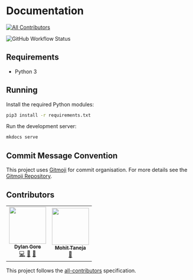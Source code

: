 # Documentation

<!-- prettier-ignore-start -->
<!-- markdownlint-disable -->
<!-- ALL-CONTRIBUTORS-BADGE:START - Do not remove or modify this section -->
[![All Contributors](https://img.shields.io/badge/all_contributors-2-orange.svg?style=for-the-badge)](#contributors)
<!-- ALL-CONTRIBUTORS-BADGE:END -->
<!-- markdownlint-restore -->
<!-- prettier-ignore-end -->

![GitHub Workflow Status](https://img.shields.io/github/workflow/status/DylanGore-FYP/Documentation/Build%20and%20Deploy%20MKDocs%20to%20GitHub%20Pages?logo=github&style=for-the-badge)

## Requirements

- Python 3

## Running

Install the required Python modules:

```bash
pip3 install -r requirements.txt
```

Run the development server:

```bash
mkdocs serve
```

## Commit Message Convention

This project uses [Gitmoji](https://gitmoji.dev/) for commit organisation. For more details see the [Gitmoji Repository](https://github.com/carloscuesta/gitmoji).

## Contributors

<!-- ALL-CONTRIBUTORS-LIST:START - Do not remove or modify this section -->
<!-- prettier-ignore-start -->
<!-- markdownlint-disable -->
<table>
  <tr>
    <td align="center"><a href="https://github.com/DylanGore"><img src="https://avatars.githubusercontent.com/u/2760449?v=4?s=100" width="100px;" alt=""/><br /><sub><b>Dylan Gore</b></sub></a><br /><a href="https://github.com/DylanGore-FYP/Documentation/commits?author=DylanGore" title="Code">💻</a> <a href="https://github.com/DylanGore-FYP/Documentation/commits?author=DylanGore" title="Documentation">📖</a> <a href="#ideas-DylanGore" title="Ideas, Planning, & Feedback">🤔</a></td>
    <td align="center"><a href="https://github.com/mohittaneja7"><img src="https://avatars.githubusercontent.com/u/4126813?v=4?s=100" width="100px;" alt=""/><br /><sub><b>Mohit Taneja</b></sub></a><br /><a href="#ideas-mohittaneja7" title="Ideas, Planning, & Feedback">🤔</a></td>
  </tr>
</table>

<!-- markdownlint-restore -->
<!-- prettier-ignore-end -->

<!-- ALL-CONTRIBUTORS-LIST:END -->

This project follows the [all-contributors](https://github.com/all-contributors/all-contributors) specification.
